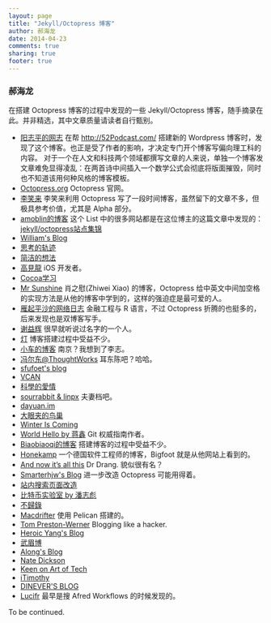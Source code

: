```yaml
---
layout: page
title: "Jekyll/Octopress 博客"
author: 郝海龙
date: 2014-04-23
comments: true
sharing: true
footer: true
---
```

### 郝海龙

在搭建 Octopress 博客的过程中发现的一些 Jekyll/Octopress 博客，随手摘录在此。并非精选，其中文章质量请读者自行甄别。

* [阳志平的网志](http://www.yangzhiping.com/)  在帮 <http://52Podcast.com/> 搭建新的 Wordpress 博客时，发现了这个博客。也正是受了作者的影响，才决定专门开个博客写偏向理工科的内容。 对于一个在人文和科技两个领域都撰写文章的人来说，单独一个博客发文章难免显得凌乱：在两首诗中间插入一个数学公式会彻底将版面摧毁，同时也不知道该用何种风格的博客模板。
* [Octopress.org](http://Octopress.org/)  Octopress 官网。
* [李笑来](http://xiaolai.github.io)  李笑来利用 Octopress 写了一段时间博客，虽然留下的文章不多，但极具参考价值，尤其是 Alpha 部分。
* [amoblin的博客](http://amoblin.marboo.biz)	这个 List 中的很多网站都是在这位博主的这篇文章中发现的：[jekyll/octopress站点集锦](http://amoblin.marboo.biz/2012/08/27/beautiful-Octopress-sites.html)
* [William's Blog](http://williamherry.com)
* [思考的轨迹](http://shanewfx.github.io)
* [简洁的想法](http://blog.neten.de)
* [高見龍](http://blog.eddie.com.tw) iOS 开发者。
* [Cocoa学习](http://cocoa.venj.me)
* [Mr Sunshine](http://xoyo.name) 肖之慰(Zhiwei Xiao) 的博客，Octopress 给中英文中间加空格的实现方法是从他的博客中学到的，这样的强迫症是最可爱的人。
* [雁起平沙的网络日志](http://yanping.me/cn/) 金融工程与 R 语言，不过 Octopress 折腾的也挺多的，后来发现也是双博客写手。
* [谢益辉](http://yihui.name/cn/) 很早就听说过名字的一个人。
* [灯](http://imwuyu.me/talk-about) 博客搭建过程中受益不少。
* [小车的博客](http://www.xiaoche.me) 南京？我想到了李志。
* [冯尔东@ThoughtWorks](http://fedcuit.github.io) 耳东陈吧？哈哈。
* [sfufoet's blog](http://sfufoet.github.io)
* [VCAN](http://blog.visioncan.com)
* [科學的愛情](http://gibuloto.logdown.com)
* [sourrabbit & linpx](http://colors4.us) 夫妻档吧。
* [dayuan.im](http://dayuan.im)
* [大眼夹的鸟巢](http://blog.dayanjia.com)
* [Winter Is Coming](http://blog.fangjian.me)
* [World Hello by 蒋鑫](http://www.worldhello.net) Git 权威指南作者。
* [Biaobiaoqi的博客](http://biaobiaoqi.me) 搭建博客的过程中受益不少。
* [Honekamp](http://blog.honekamp.net) 一个德国软件工程师的博客，Bigfoot 就是从他网站上看到的。
* [And now it’s all this](http://www.leancrew.com/all-this/) Dr Drang. 貌似很有名？
* [Smarterhjw's Blog](http://smarterhjw.com) 进一步改造 Octopress 可能用得着。
* [站内搜索页面改造](http://qxxqxx.com/blog/octopress-search-page/)
* [比特币实验室 by 潘志彪](http://618.io)
* [不歸錄](http://tonytonyjan.net)
* [Macdrifter](http://www.macdrifter.com) 使用 Pelican 搭建的。
* [Tom Preston-Werner](http://tom.preston-werner.com) Blogging like a hacker.
* [Heroic Yang's Blog](http://heroicyang.com/)
* [武眉博](http://huobazi.aspxboy.com)
* [Along's Blog](http://jinlong.github.io)
* [Nate Dickson](http://natedickson.com)
* [Keen on Art of Tech](http://blog.tinyxd.me/)
* [iTimothy](http://www.xiaozhou.net/blog/archives)
* [DINEVER'S BLOG](http://dinever.com) 
* [Lucifr](http://lucifr.com) 最早是搜 Afred Workflows 的时候发现的。

To be continued.